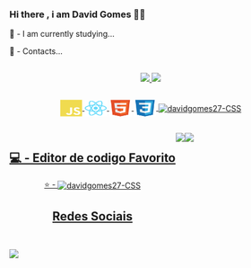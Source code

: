 ### Hi there , i am David Gomes 👋🤓

<div >
  📙 - I am currently studying...

  📱 - Contacts...
</div>

##

<div  align="center" justify-content="center">
  <a href="https://github.com/davidgomes27">
  <img height="165em" src="https://github-readme-stats.vercel.app/api?username=davidgomes27&show_icons=true&theme=aura_dark&include_all_commits=true&count_private=true"/>
  <img height="165em" src="https://github-readme-stats.vercel.app/api/top-langs/?username=davidgomes27&layout=compact&langs_count=7&theme=aura_dark"/>
</div>
  
##
  
<div tyle="display: flex" align="center" justify-content="center">
  <img align="center" alt="davidgomes27-Js" height="30" width="40" src="https://raw.githubusercontent.com/devicons/devicon/master/icons/javascript/javascript-plain.svg">
  <img align="center" alt="davidgomes27-React" height="30" width="40" src="https://raw.githubusercontent.com/devicons/devicon/master/icons/react/react-original.svg">
  <img align="center" alt="davidgomes27-HTML" height="30" width="40" src="https://raw.githubusercontent.com/devicons/devicon/master/icons/html5/html5-original.svg">
  <img align="center" alt="davidgomes27-CSS" height="30" width="40" src="https://raw.githubusercontent.com/devicons/devicon/master/icons/css3/css3-original.svg">
  <img align="center" alt="davidgomes27-CSS" height="30" width="40" src="https://cdn.jsdelivr.net/gh/devicons/devicon/icons/gatsby/gatsby-plain.svg" />
</div>
  
##
  
<div style="display: flex" align="center" justify-content="center">
  <h2>💻 - Editor de codigo Favorito </h2>
   ⭐ - <img align="center" alt="davidgomes27-CSS" height="30" width="40" src="https://cdn.jsdelivr.net/gh/devicons/devicon/icons/vscode/vscode-original.svg" />
  <h2>Redes Sociais</h2>
  <a href="https://mail.google.com/mail/u/0/#inbox"><img src="https://img.shields.io/badge/Gmail-D14836?style=for-the-badge&logo=gmail&logoColor=white"/></a>
  <a href="https://www.linkedin.com/in/david-da-silva-gomes-ab0828207/"><img src="https://img.shields.io/badge/LinkedIn-0077B5?style=for-the-badge&logo=linkedin&logoColor=white"/></a>
</div>
  
##
  
<div style="display:flex" width="50px" height="50px" align="center" justify-content="center">
  <img width="100%" src="https://ddragon.leagueoflegends.com/cdn/img/champion/splash/Yone_0.jpg" />
</div>
